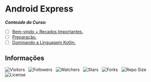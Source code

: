 <!-- Título -->
# Android Express

***Conteúdo do Curso:***

* [ ] [Bem-vindo + Recados Importantes.](https://github.com/Devsgeeknerd/mod-bem-vin-rec-imp-and-exp-and-dev)
* [ ] [Preparação.](https://github.com/Devsgeeknerd/mod-pre-and-exp-and-dev)
* [ ] [Dominando a Linguagem Kotlin.](https://github.com/Devsgeeknerd/mod-dom-lin-kot-and-exp-and-dev)

<!-- Information -->
## Informações

![Visitors](https://api.visitorbadge.io/api/visitors?path=Devsgeeknerd%2Fcur-and-exp-and-dev&label=Visitantes&labelColor=%23f9e64f&countColor=%23008000&style=plastic "Total de Visitas")
&nbsp;
![Followers](https://img.shields.io/github/followers/Devsgeeknerd?style=p&label=Seguidores&labelColor=f9e64f&color=008000 "Total de Seguidores")
&nbsp;
![Watchers](https://img.shields.io/github/watchers/Devsgeeknerd/cur-and-exp-and-dev?style=p&label=Observadores&labelColor=f9e64f&color=008000 "Total de Observadores")
&nbsp;
![Stars](https://img.shields.io/github/stars/Devsgeeknerd/cur-and-exp-and-dev?style=p&label=Estrelas&labelColor=f9e64f&color=008000 "Total de Estrelas")
&nbsp;
![Forks](https://img.shields.io/github/forks/Devsgeeknerd/cur-and-exp-and-dev?style=p&label=Bifurcações&labelColor=f9e64f&color=008000 "Total de Bifurcações")
&nbsp;
![Repo Size](https://img.shields.io/github/repo-size/Devsgeeknerd/cur-and-exp-and-dev?style=p&label=Tamanho&labelColor=f9e64f&color=008000 "Tamanho do Repositório")
&nbsp;
![License](https://img.shields.io/github/license/Devsgeeknerd/cur-and-exp-and-dev?style=p&label=Licença&labelColor=f9e64f&color=008000 "Licença do Repositório")
